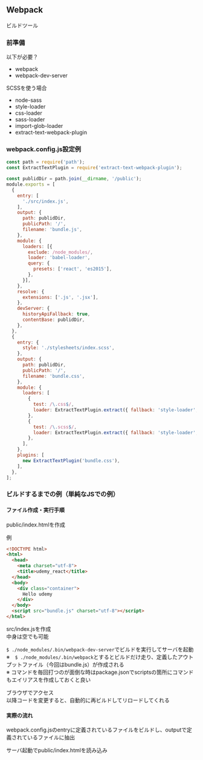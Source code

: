 ## Webpack
ビルドツール

### 前準備
以下が必要？
- webpack
- webpack-dev-server

SCSSを使う場合
- node-sass
- style-loader
- css-loader
- sass-loader
- import-glob-loader
- extract-text-webpack-plugin

### webpack.config.js設定例

```js
const path = require('path');
const ExtractTextPlugin = require('extract-text-webpack-plugin');

const publidDir = path.join(__dirname, '/public');
module.exports = [
  {
    entry: [
      './src/index.js',
    ],
    output: {
      path: publidDir,
      publicPath: '/',
      filename: 'bundle.js',
    },
    module: {
      loaders: [{
        exclude: /node_modules/,
        loader: 'babel-loader',
        query: {
          presets: ['react', 'es2015'],
        },
      }],
    },
    resolve: {
      extensions: ['.js', '.jsx'],
    },
    devServer: {
      historyApiFallback: true,
      contentBase: publidDir,
    },
  },
  {
    entry: {
      style: './stylesheets/index.scss',
    },
    output: {
      path: publidDir,
      publicPath: '/',
      filename: 'bundle.css',
    },
    module: {
      loaders: [
        {
          test: /\.css$/,
          loader: ExtractTextPlugin.extract({ fallback: 'style-loader', use: 'css-loader' }),
        },
        {
          test: /\.scss$/,
          loader: ExtractTextPlugin.extract({ fallback: 'style-loader', use: 'css-loader!sass-loader' }),
        },
      ],
    },
    plugins: [
      new ExtractTextPlugin('bundle.css'),
    ],
  },
];
```

### ビルドするまでの例（単純なJSでの例）
#### ファイル作成・実行手順
public/index.htmlを作成

例
```html
<!DOCTYPE html>
<html>
  <head>
    <meta charset="utf-8">
    <title>udemy_react</title>
  </head>
  <body>
    <div class="container">
      Hello udemy
    </div>
  </body>
  <script src="bundle.js" charset="utf-8"></script>
</html>
```

src/index.jsを作成  
中身は空でも可能

`$ ./node_modules/.bin/webpack-dev-server`でビルドを実行してサーバを起動  
※　`$ ./node_modules/.bin/webpack`とするとビルドだけ走り、定義したアウトプットファイル（今回はbundle.js）が作成される  
※  コマンドを毎回打つのが面倒な時はpackage.jsonでscriptsの箇所にコマンドもエイリアスを作成しておくと良い

ブラウザでアクセス  
以降コードを変更すると、自動的に再ビルドしてリロードしてくれる

#### 実際の流れ
webpack.config.jsのentryに定義されているファイルをビルドし、outputで定義されているファイルに抽出

サーバ起動でpublic/index.htmlを読み込み